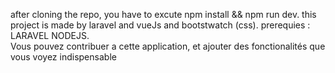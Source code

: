 after cloning the repo, you have to excute npm install && npm run dev.
this project is made by laravel and vueJs and bootstwatch (css).
prerequies : LARAVEL NODEJS.<br>
Vous pouvez contribuer a cette application, et ajouter des fonctionalités que vous voyez indispensable 
